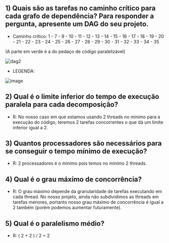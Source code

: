 ## 1) Quais são as tarefas no caminho crítico para cada grafo de dependência? Para responder a pergunta, apresente um DAG do seu projeto.  
  
- Caminho crítico: 1 - 7 - 9 - 10 - 11 - 12 - 13 - 14 - 15 - 16 - 17 - 18 - 19 - 20 - 21 - 22 - 23 - 24 - 25 - 26 - 27 - 28 - 29 - 30 - 31 - 32 - 33 - 34 - 35

(A parte em verde é a do pedaço de código paralelizável)
  
![dag2](https://user-images.githubusercontent.com/16262291/197430646-ef7ce20b-2081-4274-93b3-3809539c800a.png)

- LEGENDA:   

![image](https://user-images.githubusercontent.com/74507357/197428629-35298324-d85d-4eed-86ef-3c338aee6b4e.png)  
  

## 2) Qual é o limite inferior do tempo de execução paralela para cada decomposição?
- R: No nosso caso em que estamos usando 2 threads no mínimo para a execução do código, teremos 2 tarefas concorrentes o que dá um limite inferior igual a 2.
  
  
## 3) Quantos processadores são necessários para se conseguir o tempo mínimo de execução?  
- R: 2 processadores é o mínimo pois temos no mínimo 2 threads.


## 4) Qual é o grau máximo de concorrência?
- R: O grau máximo depende da granularidade de tarefas executando em cada thread. No nosso projeto, ainda não subdividimos as threads em tarefas menores, portanto nosso grau máximo de concorrência é igual a 2 também (porém podemos aumentar futuramente).


## 5) Qual é o paralelismo médio?
- R: ( 2 + 2 ) / 2 = 2

